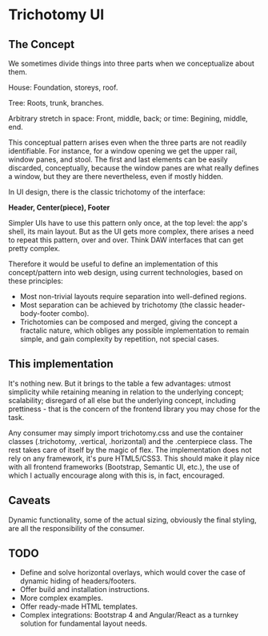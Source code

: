 # Trichotomy UI

## The Concept
We sometimes divide things into three parts when we conceptualize about them.

House: Foundation, storeys, roof.

Tree: Roots, trunk, branches.

Arbitrary stretch in space: Front, middle, back; or time: Begining, middle, end.

This conceptual pattern arises even when the three parts are not readily identifiable. For instance, for a window opening we get the upper rail, window panes, and stool. The first and last elements can be easily discarded, conceptually, because the window panes are what really defines a window, but they are there nevertheless, even if mostly hidden.

In UI design, there is the classic trichotomy of the interface:

**Header, Center(piece), Footer**

Simpler UIs have to use this pattern only once, at the top level: the app's shell, its main layout. But as the UI gets more complex, there arises a need to repeat this pattern, over and over. Think DAW interfaces that can get pretty complex.

Therefore it would be useful to define an implementation of this concept/pattern into web design, using current technologies, based on these principles:

* Most non-trivial layouts require separation into well-defined regions.
* Most separation can be achieved by trichotomy (the classic header-body-footer combo).
* Trichotomies can be composed and merged, giving the concept a fractalic nature, which obliges any possible implementation to remain simple, and gain complexity by repetition, not special cases.

## This implementation
It's nothing new. But it brings to the table a few advantages: utmost simplicity while retaining meaning in relation to the underlying concept; scalability; disregard of all else but the underlying concept, including prettiness - that is the concern of the frontend library you may chose for the task.

Any consumer may simply import trichotomy.css and use the container classes (.trichotomy, .vertical, .horizontal) and the .centerpiece class. The rest takes care of itself by the magic of flex. The implementation does not rely on any framework, it's pure HTML5/CSS3. This should make it play nice with all frontend frameworks (Bootstrap, Semantic UI, etc.), the use of which I actually encourage along with this is, in fact, encouraged.

## Caveats
Dynamic functionality, some of the actual sizing, obviously the final styling, are all the responsibility of the consumer.

## TODO
* Define and solve horizontal overlays, which would cover the case of dynamic hiding of headers/footers.
* Offer build and installation instructions.
* More complex examples.
* Offer ready-made HTML templates.
* Complex integrations: Bootstrap 4 and Angular/React as a turnkey solution for fundamental layout needs.